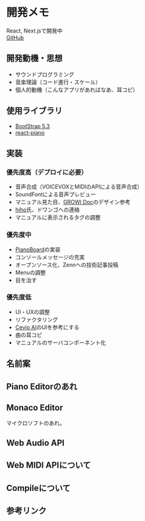 # 開発メモ
React, Next.jsで開発中  
[GitHub](https://github.com/syun560/mugic)

## 開発動機・思想
- サウンドプログラミング
- 音楽理論（コード進行・スケール）
- 個人的動機（こんなアプリがあればなあ、耳コピ）

## 使用ライブラリ
- [BootStrap 5.3](https://getbootstrap.jp/docs/5.3/utilities/display/)
- [react-piano](https://github.com/kevinsqi/react-piano?tab=readme-ov-file)

## 実装
### 優先度高（デプロイに必要）
- 音声合成（VOICEVOXとMIDIのAPIによる音声合成）
- SoundFontによる音声プレビュー
- マニュアル見た目、[GROWI Doc](https://docs.growi.org/ja/guide/)のデザイン参考
- [hiho](https://x.com/hiho_karuta)氏、ドワンゴへの連絡
- マニュアルに表示される<img>タグの調整

### 優先度中
- [PianoBoard](https://codesandbox.io/p/sandbox/7wq15pm1n1?file=%2Fsrc%2Findex.js%3A55%2C31)の実装
- コンソールメッセージの充実
- オープンソース化、Zennへの技術記事投稿
- Menuの調整
- 目を治す

### 優先度低
- UI・UXの調整
- リファクタリング
- [Cevio AI](https://cevio.jp/products_cevio_ai/)のUIを参考にする
- 曲の耳コピ
- マニュアルのサーバコンポーネント化

## 名前案

## Piano Editorのあれ

## Monaco Editor
マイクロソフトのあれ。

## Web Audio API

## Web MIDI APIについて

## Compileについて

## 参考リンク

